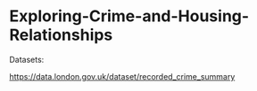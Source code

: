 # Exploring-Crime-and-Housing-Relationships


Datasets:

https://data.london.gov.uk/dataset/recorded_crime_summary 
